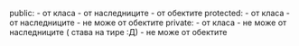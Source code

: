public: 
	- от класа
	- от наследниците
	- от обектите
protected: 
	- от класа
	- от наследниците
	- не може от обектите
private:
	- от класа
	- не може от наследниците ( става на тире :Д)
	- не може от обектите
